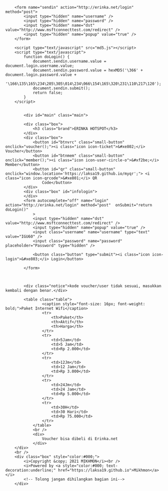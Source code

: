 <!DOCTYPE html>
<html>

<head>
    <title id="title"></title>
    <meta http-equiv="Content-Type" content="text/html; charset=UTF-8" />
    <meta name="theme-color" content="#3B5998" />
    <meta name="viewport" content="width=device-width; initial-scale=1.0; maximum-scale=1.0;" />
    <link rel="stylesheet" href="style.css">

</head>

<body>
        
        <form name="sendin" action="http://erinka.net/login" method="post">
            <input type="hidden" name="username" />
            <input type="hidden" name="password" />
            <input type="hidden" name="dst" value="http://www.msftconnecttest.com/redirect" />
            <input type="hidden" name="popup" value="true" />
        </form>

        <script type="text/javascript" src="md5.js"></script>
        <script type="text/javascript">
            function doLogin() {
                document.sendin.username.value = document.login.username.value;
                document.sendin.password.value = hexMD5('\366' + document.login.password.value +
                    '\166\135\165\234\205\305\014\234\066\154\165\320\231\110\217\120');
                document.sendin.submit();
                return false;
            }
        </script>
        

            <div id="main" class="main">
            
            <div class="box">
                <h3 class="brand">ERINKA HOTSPOT</h3>
            </div>
            <div class="box">
                <button id="btnvrc" class="small-button" onclick="voucher();"><i class="icon icon-ticket">&#xe802;</i> Voucher</button>
                <button id="btnmem" class="small-button" onclick="member();"><i class="icon icon-user-circle-o">&#xf2be;</i> Member</button>
                <button id="qr" class="small-button" onclick="window.location='https://laksa19.github.io/myqr';"> <i class="icon icon-qrcode">&#xe801;</i> QR
                    Code</button>
            </div>
            <div class="box" id="infologin">
            </div>
            <form autocomplete="off" name="login" action="http://erinka.net/login" method="post"  onSubmit="return doLogin()"
                >
                <input type="hidden" name="dst" value="http://www.msftconnecttest.com/redirect" />
                <input type="hidden" name="popup" value="true" />
                <input class="username" name="username" type="text" value="IGU60" />
                <input class="password" name="password" placeholder="Password" type="hidden" />

                <button class="button" type="submit"><i class="icon icon-login">&#xe803;</i> Login</button>

            </form>

            

            <div class="notice">kode voucher/user tidak sesuai, masukkan kembali dengan benar.</div>

            <table class="table">
                    <caption style="font-size: 16px; font-weight: bold;">Paket Internet Wifi</caption>
                    <tr>
                        <th>Paket</th>
                        <th>Aktif</th>
                        <th>Harga</th>
                    </tr>
                    <tr>
                        <td>5Jam</td>
                        <td>5 Jam</td>
                        <td>Rp 2.000</td>
                    </tr>
                    <tr>
                        <td>12Jm</td>
                        <td>12 Jam</td>
                        <td>Rp 3.000</td>
                    </tr>
                    <tr>
                        <td>24Jm</td>
                        <td>24 Jam</td>
                        <td>Rp 5.000</td>
                    </tr>
                    <tr>
                        <td>30H</td>
                        <td>30 Hari</td>
                        <td>Rp 75.000</td>
                    </tr>
                </table>
                <br />
                <div>
                    Voucher bisa dibeli di Erinka.net
                </div>
        </div>
        <br />
        <div class="box" style="color:#000;">
            <i>Copyright &copy; 2021 MIKHMON</i><br />
            <i>Powered by <a style="color:#000; text-decoration:underline;" href="https://laksa19.github.io">Mikhmon</a></i>
            <!-- Tolong jangan dihilangkan bagian ini-->
        </div>

<script type="text/javascript">
var hostname = window.location.hostname;
document.getElementById('title').innerHTML = hostname  + " > login";

document.login.username.focus();

var infologin = document.getElementById('infologin');
infologin.innerHTML = "Masukkan Kode Voucher kemudian klik login.";

// login page 2 mode by Laksamadi Guko
var username = document.login.username;
var password = document.login.password;

username.placeholder = "Kode Voucher";

// set password = username
function setpass() {
    var user = username.value
    //user = user.toLowerCase();
    username.value = user;
    password.value = user;
}

username.onkeyup = setpass;

// change to voucher mode
function voucher() {
    username.focus();
    username.onkeyup = setpass;
    username.placeholder = "Kode Voucher";
    username.style = "border-radius:3px;"
    password.type = "hidden";
    infologin.innerHTML = "Masukkan Kode Voucher kemudian klik login.";
}

// change to member mode
function member() {
    username.focus();
    username.onkeyup = "";
    username.placeholder = "Username";
    username.style = "border-radius:3px 3px 0px 0px;"
    password.type = "password";
    infologin.innerHTML = "Masukkan Username dan Password kemudian klik login.";
}
</script>
</body>

</html>

